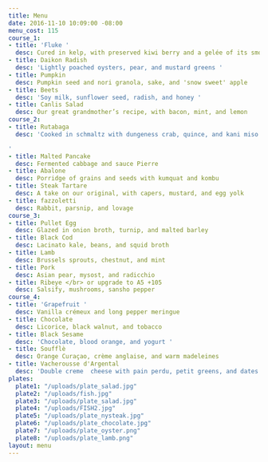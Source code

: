 ```yaml
---
title: Menu
date: 2016-11-10 10:09:00 -08:00
menu_cost: 115
course_1:
- title: 'Fluke '
  desc: Cured in kelp, with preserved kiwi berry and a gelée of its smoked bones
- title: Daikon Radish
  desc: 'Lightly poached oysters, pear, and mustard greens '
- title: Pumpkin
  desc: Pumpkin seed and nori granola, sake, and 'snow sweet' apple
- title: Beets
  desc: 'Soy milk, sunflower seed, radish, and honey '
- title: Canlis Salad
  desc: Our great grandmother’s recipe, with bacon, mint, and lemon
course_2:
- title: Rutabaga
  desc: 'Cooked in schmaltz with dungeness crab, quince, and kani miso

'
- title: Malted Pancake
  desc: Fermented cabbage and sauce Pierre
- title: Abalone
  desc: Porridge of grains and seeds with kumquat and kombu
- title: Steak Tartare
  desc: A take on our original, with capers, mustard, and egg yolk
- title: fazzoletti
  desc: Rabbit, parsnip, and lovage
course_3:
- title: Pullet Egg
  desc: Glazed in onion broth, turnip, and malted barley
- title: Black Cod
  desc: Lacinato kale, beans, and squid broth
- title: Lamb
  desc: Brussels sprouts, chestnut, and mint
- title: Pork
  desc: Asian pear, mysost, and radicchio
- title: Ribeye </br> or upgrade to A5 +105
  desc: Salsify, mushrooms, sansho pepper
course_4:
- title: 'Grapefruit '
  desc: Vanilla crémeux and long pepper meringue
- title: Chocolate
  desc: Licorice, black walnut, and tobacco
- title: Black Sesame
  desc: 'Chocolate, blood orange, and yogurt '
- title: Soufflè
  desc: Orange Curaçao, crème anglaise, and warm madeleines
- title: Vacherousse d'Argental
  desc: 'Double creme  cheese with pain perdu, petit greens, and dates '
plates:
  plate1: "/uploads/plate_salad.jpg"
  plate2: "/uploads/fish.jpg"
  plate3: "/uploads/plate_salad.jpg"
  plate4: "/uploads/FISH2.jpg"
  plate5: "/uploads/plate_nysteak.jpg"
  plate6: "/uploads/plate_chocolate.jpg"
  plate7: "/uploads/plate_oyster.png"
  plate8: "/uploads/plate_lamb.png"
layout: menu
---
```


